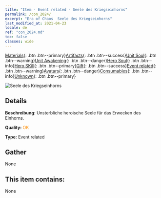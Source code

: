 ```yaml
---
title: "Item - Event related - Seele des Kriegseinhorns"
permalink: /con_2024/
excerpt: "Era of Chaos  Seele des Kriegseinhorns"
last_modified_at: 2021-04-23
locale: de
ref: "con_2024.md"
toc: false
classes: wide
---
```

 [Materials](/ItemsDE/){: .btn .btn--primary}[Artifacts](/ItemsDE/Artifacts/){: .btn .btn--success}[Unit Soul](/ItemsDE/UnitSoul/){: .btn .btn--warning}[Unit Awakening](/ItemsDE/UnitAwakening/){: .btn .btn--danger}[Hero Soul](/ItemsDE/HeroSoul/){: .btn .btn--info}[Hero SKill](/ItemsDE/HeroSkill/){: .btn .btn--primary}[Gift](/ItemsDE/Gift/){: .btn .btn--success}[Event related](/ItemsDE/Events/){: .btn .btn--warning}[Avatars](/ItemsDE/Avatars/){: .btn .btn--danger}[Consumables](/ItemsDE/Consumables/){: .btn .btn--info}[Unknown](/ItemsDE/Unknown/){: .btn .btn--primary}

 ![Seele des Kriegseinhorns](/images/t/juexing_206.png)

## Details
 **Beschreibung:** Unsterbliche heroische Seele für das Erwecken des Einhorns.

 **Quality:** <span style="color: #FF8C00">OK</span>

 **Type:** Event related

## Gather

  None

## This item contains:

  None

